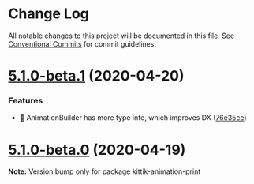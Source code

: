 # Change Log

All notable changes to this project will be documented in this file.
See [Conventional Commits](https://conventionalcommits.org) for commit guidelines.

# [5.1.0-beta.1](https://github.com/ghaiklor/kittik/compare/v5.1.0-beta.0...v5.1.0-beta.1) (2020-04-20)


### Features

* 🎸 AnimationBuilder has more type info, which improves DX ([76e35ce](https://github.com/ghaiklor/kittik/commit/76e35cebeed64a77fc50562c64bd8a5606423e59))





# [5.1.0-beta.0](https://github.com/ghaiklor/kittik/compare/v2.1.2...v5.1.0-beta.0) (2020-04-19)

**Note:** Version bump only for package kittik-animation-print
